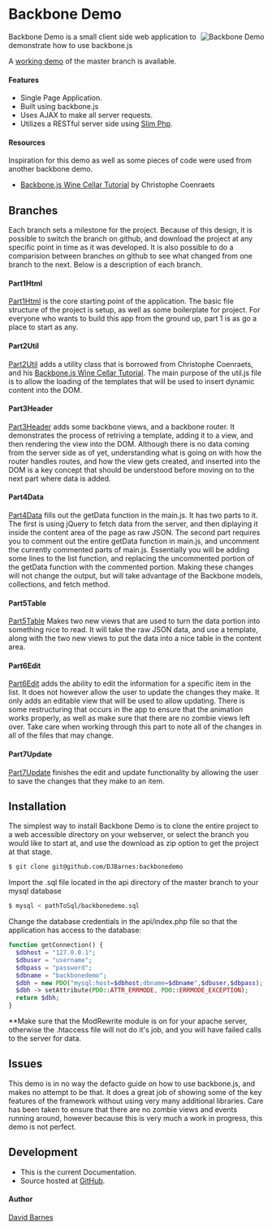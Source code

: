 Backbone Demo
=============

<img src="http://backboneconf.com/img/backbone.png" alt="Backbone Demo" align="right" />
Backbone Demo is a small client side web application to demonstrate how to use backbone.js

A [working demo](http://barnesbrothers.homeserver.com/backbonedemo) of
the master branch is available.

#### Features

* Single Page Application.
* Built using backbone.js
* Uses AJAX to make all server requests.
* Utilizes a RESTful server side using [Slim Php](http://www.slimframework.com/).

#### Resources

Inspiration for this demo as well as some pieces of code were used from another backbone demo.

* [Backbone.js Wine Cellar Tutorial](http://coenraets.org/blog/2011/12/backbone-js-wine-cellar-tutorial-part-1-getting-started/) by Christophe Coenraets

Branches
--------
Each branch sets a milestone for the project. Because of this design, it
is possible to switch the branch on github, and download the project at
any specific point in time as it was developed. It is also possible to
do a comparision between branches on github to see what changed from one
branch to the next. Below is a description of each branch.

#### Part1Html

[Part1Html](https://github.com/DJBarnes/backbonedemo/tree/part1html) is the core starting point of the application. The basic
file structure of the project is setup, as well as some boilerplate for
project. For everyone who wants to build this app from the ground up,
part 1 is as go a place to start as any.

#### Part2Util

[Part2Util](https://github.com/DJBarnes/backbonedemo/tree/part2util) adds a utility class that is borrowed from Christophe
Coenraets, and his [Backbone.js Wine Cellar Tutorial](http://coenraets.org/blog/2011/12/backbone-js-wine-cellar-tutorial-part-1-getting-started/). The main purpose of the util.js file is to allow the loading of the templates that will be used to insert dynamic content into the DOM.

#### Part3Header

[Part3Header](https://github.com/DJBarnes/backbonedemo/tree/part3header) adds some backbone views, and a backbone router. It
demonstrates the process of retriving a template, adding it to a view,
and then rendering the view into the DOM. Although there is no data
coming from the server side as of yet, understanding what is going on
with how the router handles routes, and how the view gets created, and
inserted into the DOM is a key concept that should be understood before
moving on to the next part where data is added.

#### Part4Data

[Part4Data](https://github.com/DJBarnes/backbonedemo/tree/part4data) fills out the getData function in the main.js. It has two
parts to it. The first is using jQuery to fetch data from the server,
and then diplaying it inside the content area of the page as raw JSON.
The second part requires you to comment out the entire getData function
in main.js, and uncomment the currently commented parts of main.js.
Essentially you will be adding some lines to the list function, and
replacing the uncommented portion of the getData function with the
commented portion. Making these changes will not change the output, but
will take advantage of the Backbone models, collections, and fetch
method.

#### Part5Table

[Part5Table](https://github.com/DJBarnes/backbonedemo/tree/part5table) Makes two new views that are used to turn the data
portion into something nice to read. It will take the raw JSON data, and
use a template, along with the two new views to put the data into a nice
table in the content area.

#### Part6Edit

[Part6Edit](https://github.com/DJBarnes/backbonedemo/tree/part6edit) adds the ability to edit the information for a specific
item in the list. It does not however allow the user to update the
changes they make. It only adds an editable view that will be used to
allow updating. There is some restructuring that occurs in the app to
ensure that the animation works properly, as well as make sure that
there are no zombie views left over. Take care when working through this
part to note all of the changes in all of the files that may change.

#### Part7Update

[Part7Update](https://github.com/DJBarnes/backbonedemo/tree/part7update) finishes the edit and update functionality by allowing
the user to save the changes that they make to an item.

Installation
------------

The simplest way to install Backbone Demo is to clone the entire project to a web accessible directory on your webserver, or select the branch you would like to start at, and use the download as zip option to get the project at that stage.

```bash
$ git clone git@github.com/DJBarnes:backbonedemo
```

Import the .sql file located in the api directory of the master branch to your mysql database

```bash
$ mysql < pathToSql/backbonedemo.sql
```

Change the database credentials in the api/index.php file so that the
application has access to the database:

```php
function getConnection() {
  $dbhost = "127.0.0.1";
  $dbuser = "username";
  $dbpass = "password";
  $dbname = "backbonedemo";
  $dbh = new PDO("mysql:host=$dbhost;dbname=$dbname",$dbuser,$dbpass);
  $dbh -> setAttribute(PDO::ATTR_ERRMODE, PDO::ERRMODE_EXCEPTION);
  return $dbh;
}
```
**Make sure that the ModRewrite module is on for your apache server,
otherwise the .htaccess file will not do it's job, and you will have
failed calls to the server for data.

Issues
------

This demo is in no way the defacto guide on how to use backbone.js, and
makes no attempt to be that. It does a great job of showing some of the
key features of the framework without using very many additional libraries.
Care has been taken to ensure that there are no zombie views and events
running around, however because this is very much a work in progress,
this demo is not perfect.

Development
-----------

* This is the current Documentation.
* Source hosted at [GitHub](https://github.com/DJBarnes/backbonedemo).

#### Author

[David Barnes](https://github.com/DJBarnes)
